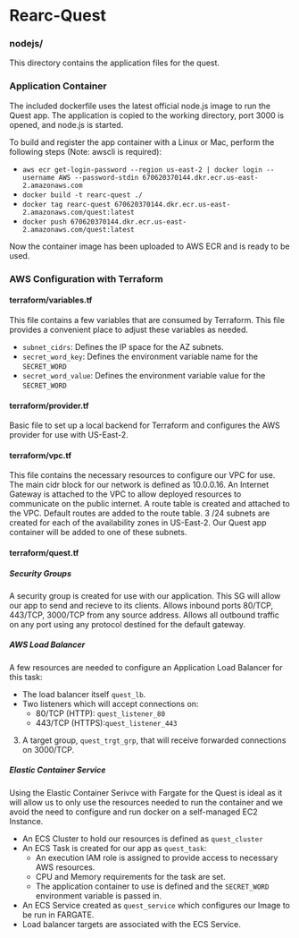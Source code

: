# Rearc-Quest 

### nodejs/
This directory contains the application files for the quest.

### Application Container
The included dockerfile uses the latest official node.js image to run the Quest app. The application is copied to the working 
directory, port 3000 is opened, and node.js is started. 

To build and register the app container with a Linux or Mac, perform the following steps (Note: awscli is required):
- `aws ecr get-login-password --region us-east-2 | docker login --username AWS --password-stdin 670620370144.dkr.ecr.us-east-2.amazonaws.com`
- `docker build -t rearc-quest ./`
- `docker tag rearc-quest 670620370144.dkr.ecr.us-east-2.amazonaws.com/quest:latest`
- `docker push 670620370144.dkr.ecr.us-east-2.amazonaws.com/quest:latest`

Now the container image has been uploaded to AWS ECR and is ready to be used.

### AWS Configuration with Terraform
#### terraform/variables.tf
This file contains a few variables that are consumed by Terraform. This file provides a convenient place to adjust these variables as needed. 

- `subnet_cidrs`: Defines the IP space for the AZ subnets.
- `secret_word_key`: Defines the environment variable name for the `SECRET_WORD`
- `secret_word_value`: Defines the environment variable value for the `SECRET_WORD`

#### terraform/provider.tf
Basic file to set up a local backend for Terraform and configures the AWS provider for use with US-East-2. 

#### terraform/vpc.tf
This file contains the necessary resources to configure our VPC for use. The main cidr block for our network is defined as 10.0.0.16.
An Internet Gateway is attached to the VPC to allow deployed resources to communicate on the public internet.
A route table is created and attached to the VPC. Default routes are added to the route table. 3 /24 subnets are created for each of the availability zones in US-East-2. Our Quest app container will be added to one of these subnets.

#### terraform/quest.tf
##### Security Groups
A security group is created for use with our application. This SG will allow our app to send and recieve to its clients.
Allows inbound ports 80/TCP, 443/TCP, 3000/TCP from any source address. 
Allows all outbound traffic on any port using any protocol destined for the default gateway.   

##### AWS Load Balancer
A few resources are needed to configure an Application Load Balancer for this task:
- The load balancer itself `quest_lb`.
- Two listeners which will accept connections on:
    - 80/TCP (HTTP): `quest_listener_80`
    - 443/TCP (HTTPS):`quest_listener_443`
3. A target group, `quest_trgt_grp`, that will receive forwarded connections on 3000/TCP.

##### Elastic Container Service
Using the Elastic Container Serivce with Fargate for the Quest is ideal as it will allow us to only use the resources needed to
run the container and we avoid the need to configure and run docker on a self-managed EC2 Instance. 

- An ECS Cluster to hold our resources is defined as `quest_cluster`
- An ECS Task is created for our app as `quest_task`:
    - An execution IAM role is assigned to provide access to necessary AWS resources.
    - CPU and Memory requirements for the task are set.
    - The application container to use is defined and the `SECRET_WORD` environment variable is passed in.
- An ECS Service created as `quest_service` which configures our Image to be run in FARGATE.
- Load balancer targets are associated with the ECS Service. 
